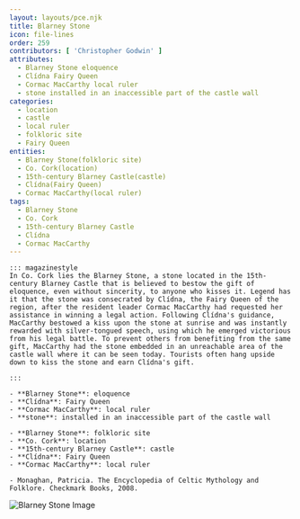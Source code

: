 ```yaml
---
layout: layouts/pce.njk
title: Blarney Stone
icon: file-lines
order: 259
contributors: [ 'Christopher Godwin' ]
attributes:
  - Blarney Stone eloquence
  - Clídna Fairy Queen
  - Cormac MacCarthy local ruler
  - stone installed in an inaccessible part of the castle wall
categories:
  - location
  - castle
  - local ruler
  - folkloric site
  - Fairy Queen
entities:
  - Blarney Stone(folkloric site)
  - Co. Cork(location)
  - 15th-century Blarney Castle(castle)
  - Clídna(Fairy Queen)
  - Cormac MacCarthy(local ruler)
tags:
  - Blarney Stone
  - Co. Cork
  - 15th-century Blarney Castle
  - Clídna
  - Cormac MacCarthy
---
```

``` tab [group1:Info]
::: magazinestyle
In Co. Cork lies the Blarney Stone, a stone located in the 15th-century Blarney Castle that is believed to bestow the gift of eloquence, even without sincerity, to anyone who kisses it. Legend has it that the stone was consecrated by Clídna, the Fairy Queen of the region, after the resident leader Cormac MacCarthy had requested her assistance in winning a legal action. Following Clídna's guidance, MacCarthy bestowed a kiss upon the stone at sunrise and was instantly rewarded with silver-tongued speech, using which he emerged victorious from his legal battle. To prevent others from benefiting from the same gift, MacCarthy had the stone embedded in an unreachable area of the castle wall where it can be seen today. Tourists often hang upside down to kiss the stone and earn Clídna's gift.

:::
```
``` tab [group1:Attributes]
- **Blarney Stone**: eloquence
- **Clídna**: Fairy Queen
- **Cormac MacCarthy**: local ruler
- **stone**: installed in an inaccessible part of the castle wall
```
``` tab [group1:Entities]
- **Blarney Stone**: folkloric site
- **Co. Cork**: location
- **15th-century Blarney Castle**: castle
- **Clídna**: Fairy Queen
- **Cormac MacCarthy**: local ruler
```
``` tab [group1:Sources]
- Monaghan, Patricia. The Encyclopedia of Celtic Mythology and Folklore. Checkmark Books, 2008.
```
![Blarney Stone Image](['https://upload.wikimedia.org/wikipedia/commons/thumb/4/41/The_Blarney_Stone.jpg/1200px-The_Blarney_Stone.jpg'])
